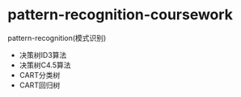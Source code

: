 # pattern-recognition-coursework
pattern-recognition(模式识别)
- 决策树ID3算法
- 决策树C4.5算法
- CART分类树
- CART回归树

